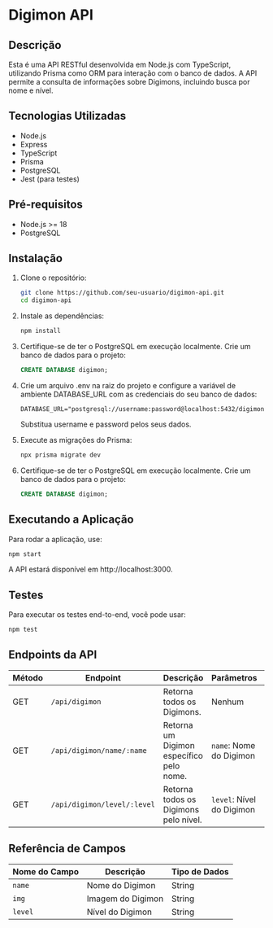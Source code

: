 # Digimon API

## Descrição

Esta é uma API RESTful desenvolvida em Node.js com TypeScript, utilizando Prisma como ORM para interação com o banco de dados. A API permite a consulta de informações sobre Digimons, incluindo busca por nome e nível.

## Tecnologias Utilizadas

- Node.js
- Express
- TypeScript
- Prisma
- PostgreSQL
- Jest (para testes)

## Pré-requisitos

- Node.js >= 18
- PostgreSQL

## Instalação

1. Clone o repositório:

   ```bash
   git clone https://github.com/seu-usuario/digimon-api.git
   cd digimon-api
   ```

2. Instale as dependências:

   ```bash
   npm install
   ```

3. Certifique-se de ter o PostgreSQL em execução localmente. Crie um banco de dados para o projeto:

   ```sql
   CREATE DATABASE digimon;
   ```

4. Crie um arquivo .env na raiz do projeto e configure a variável de ambiente DATABASE_URL com as credenciais do seu banco de dados:

   ```plaintext
   DATABASE_URL="postgresql://username:password@localhost:5432/digimon"
   ```

   Substitua username e password pelos seus dados.

5. Execute as migrações do Prisma:

   ```bash
   npx prisma migrate dev
   ```

6. Certifique-se de ter o PostgreSQL em execução localmente. Crie um banco de dados para o projeto:

   ```sql
   CREATE DATABASE digimon;
   ```

## Executando a Aplicação

Para rodar a aplicação, use:

```bash
npm start
```

A API estará disponível em http://localhost:3000.

## Testes

Para executar os testes end-to-end, você pode usar:

```bash
npm test
```

## Endpoints da API

| Método | Endpoint                    | Descrição                                | Parâmetros                |     |
| ------ | --------------------------- | ---------------------------------------- | ------------------------- | --- |
| GET    | `/api/digimon`              | Retorna todos os Digimons.               | Nenhum                    |
| GET    | `/api/digimon/name/:name`   | Retorna um Digimon específico pelo nome. | `name`: Nome do Digimon   |
| GET    | `/api/digimon/level/:level` | Retorna todos os Digimons pelo nível.    | `level`: Nível do Digimon |

## Referência de Campos

| Nome do Campo | Descrição         | Tipo de Dados |
| ------------- | ----------------- | ------------- |
| `name`        | Nome do Digimon   | String        |
| `img`         | Imagem do Digimon | String        |
| `level`       | Nível do Digimon  | String        |
